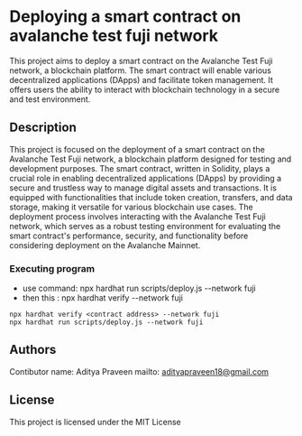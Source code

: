 # Deploying a smart contract on avalanche test fuji network

This project aims to deploy a smart contract on the Avalanche Test Fuji network, a blockchain platform. The smart contract will enable various decentralized applications (DApps) and facilitate token management. It offers users the ability to interact with blockchain technology in a secure and test environment.

## Description

This project is focused on the deployment of a smart contract on the Avalanche Test Fuji network, a blockchain platform designed for testing and development purposes. The smart contract, written in Solidity, plays a crucial role in enabling decentralized applications (DApps) by providing a secure and trustless way to manage digital assets and transactions. It is equipped with functionalities that include token creation, transfers, and data storage, making it versatile for various blockchain use cases. The deployment process involves interacting with the Avalanche Test Fuji network, which serves as a robust testing environment for evaluating the smart contract's performance, security, and functionality before considering deployment on the Avalanche Mainnet.

### Executing program

* use command: npx hardhat run scripts/deploy.js --network fuji
* then this : npx hardhat verify <contract address> --network fuji
```
npx hardhat verify <contract address> --network fuji
npx hardhat run scripts/deploy.js --network fuji
```


## Authors

Contibutor name: Aditya Praveen mailto: adityapraveen18@gmail.com

## License

This project is licensed under the MIT License 
